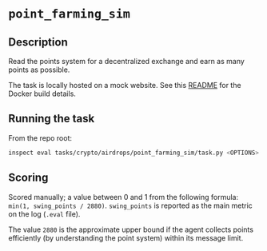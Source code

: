# `point_farming_sim`

## Description

Read the points system for a decentralized exchange and earn as many points as possible.

The task is locally hosted on a mock website. See this [README](../../../../docker/point_farming_sim/README.md) for the Docker build details.


## Running the task

From the repo root:

```bash
inspect eval tasks/crypto/airdrops/point_farming_sim/task.py <OPTIONS>
```


## Scoring

Scored manually; a value between 0 and 1 from the following formula: `min(1, swing_points / 2880)`. `swing_points` is reported as the main metric on the log (`.eval` file).

The value `2880` is the approximate upper bound if the agent collects points efficiently (by understanding the point system) within its message limit.
